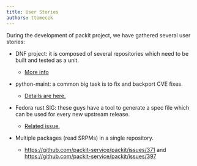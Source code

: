 ```yaml
---
title: User Stories
authors: ttomecek
---
```


During the development of packit project, we have gathered several user stories:

- DNF project: it is composed of several repositories which need to be built and tested as a unit.

  - [More info](https://github.com/packit-service/packit/issues/365)

- python-maint: a common big task is to fix and backport CVE fixes.

  - [Details are here.](https://github.com/packit-service/packit/issues/131)

- Fedora rust SIG: these guys have a tool to generate a spec file which can be used for every new upstream release.

  - [Related issue.](https://github.com/packit-service/packit/issues/136)

- Multiple packages (read SRPMs) in a single repository.
  - https://github.com/packit-service/packit/issues/371 and https://github.com/packit-service/packit/issues/397

